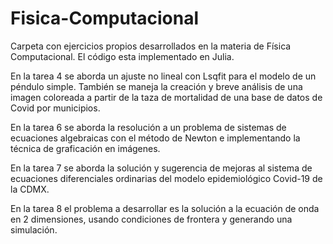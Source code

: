 # Fisica-Computacional
Carpeta con ejercicios propios desarrollados en la materia de Física Computacional. El código esta implementado en Julia.

En la tarea 4 se aborda un ajuste no lineal con Lsqfit para el modelo de un péndulo simple. También se maneja la creación y breve análisis de una imagen coloreada a partir de la taza de mortalidad de una base de datos de Covid por municipios.

En la tarea 6 se aborda la resolución a un problema de sistemas de ecuaciones algebraicas con el método de Newton e implementando la técnica de graficación en imágenes.

En la tarea 7 se aborda la solución y sugerencia de mejoras al sistema de ecuaciones diferenciales ordinarias del modelo epidemiológico Covid-19 de la CDMX.

En la tarea 8 el problema a desarrollar es la solución a la ecuación de onda en 2 dimensiones, usando condiciones de frontera y generando una simulación.
